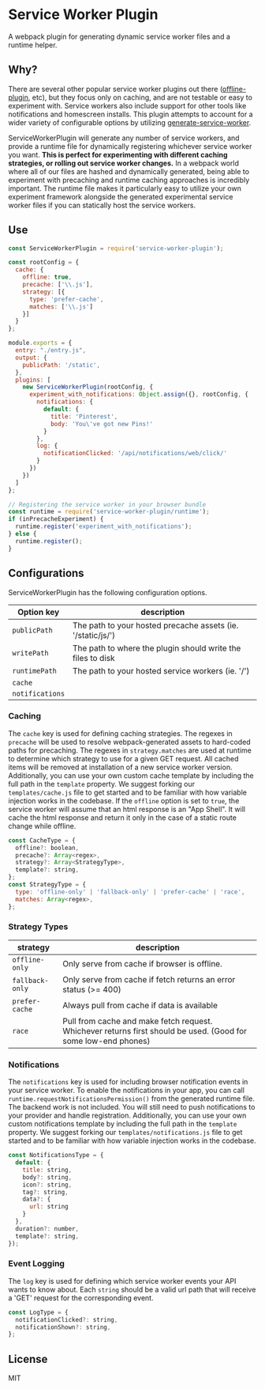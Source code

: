 Service Worker Plugin
=========================
A webpack plugin for generating dynamic service worker files and a runtime helper.

## Why?
There are several other popular service worker plugins out there ([offline-plugin](https://github.com/NekR/offline-plugin/), etc), but they focus only on caching, and are not testable or easy to experiment with. Service workers also include support for other tools like notifications and homescreen installs. This plugin attempts to account for a wider variety of configurable options by utilizing [generate-service-worker](https://github.com/pinterest/service-workers/tree/master/packages/generate-service-worker).

ServiceWorkerPlugin will generate any number of service workers, and provide a runtime file for dynamically registering whichever service worker you want. **This is perfect for experimenting with different caching strategies, or rolling out service worker changes.** In a webpack world where all of our files are hashed and dynamically generated, being able to experiment with precaching and runtime caching approaches is incredibly important. The runtime file makes it particularly easy to utilize your own experiment framework alongside the generated experimental service worker files if you can statically host the service workers.

## Use

```js
const ServiceWorkerPlugin = require('service-worker-plugin');

const rootConfig = {
  cache: {
    offline: true,
    precache: ['\\.js'],
    strategy: [{
      type: 'prefer-cache',
      matches: ['\\.js']
    }]
  }
};

module.exports = {
  entry: "./entry.js",
  output: {
    publicPath: '/static',
  },
  plugins: [
    new ServiceWorkerPlugin(rootConfig, {
      experiment_with_notifications: Object.assign({}, rootConfig, {
        notifications: {
          default: {
            title: 'Pinterest',
            body: 'You\'ve got new Pins!'
          }
        },
        log: {
          notificationClicked: '/api/notifications/web/click/'
        }
      })
    })
  ]
};

// Registering the service worker in your browser bundle
const runtime = require('service-worker-plugin/runtime');
if (inPrecacheExperiment) {
  runtime.register('experiment_with_notifications');
} else {
  runtime.register();
}
```

## Configurations
ServiceWorkerPlugin has the following configuration options.

Option key      | description
--------------- | -----------
`publicPath`    | The path to your hosted precache assets (ie. '/static/js/')
`writePath`     | The path to where the plugin should write the files to disk
`runtimePath`   | The path to your hosted service workers (ie. '/')
`cache`         |
`notifications` |

### Caching
The `cache` key is used for defining caching strategies. The regexes in `precache` will be used to resolve webpack-generated assets to hard-coded paths for precaching. The regexes in `strategy.matches` are used at runtime to determine which strategy to use for a given GET request. All cached items will be removed at installation of a new service worker version. Additionally, you can use your own custom cache template by including the full path in the `template` property. We suggest forking our `templates/cache.js` file to get started and to be familiar with how variable injection works in the codebase. If the `offline` option is set to `true`, the service worker will assume that an html response is an "App Shell". It will cache the html response and return it only in the case of a static route change while offline.
```js
const CacheType = {
  offline?: boolean,
  precache?: Array<regex>,
  strategy?: Array<StrategyType>,
  template?: string,
};
const StrategyType = {
  type: 'offline-only' | 'fallback-only' | 'prefer-cache' | 'race',
  matches: Array<regex>,
};
```

### Strategy Types
strategy        | description
--------------- | -----------
`offline-only`  | Only serve from cache if browser is offline.
`fallback-only` | Only serve from cache if fetch returns an error status (>= 400)
`prefer-cache`  | Always pull from cache if data is available
`race`          | Pull from cache and make fetch request. Whichever returns first should be used. (Good for some low-end phones)


### Notifications
The `notifications` key is used for including browser notification events in your service worker. To enable the notifications in your app, you can call `runtime.requestNotificationsPermission()` from the generated runtime file. The backend work is not included. You will still need to push notifications to your provider and handle registration. Additionally, you can use your own custom notifications template by including the full path in the `template` property. We suggest forking our `templates/notifications.js` file to get started and to be familiar with how variable injection works in the codebase.
```js
const NotificationsType = {
  default: {
    title: string,
    body?: string,
    icon?: string,
    tag?: string,
    data?: {
      url: string
    }
  },
  duration?: number,
  template?: string,
});

```

### Event Logging
The `log` key is used for defining which service worker events your API wants to know about. Each `string` should be a valid url path that will receive a 'GET' request for the corresponding event.
```js
const LogType = {
  notificationClicked?: string,
  notificationShown?: string,
};
```

## License

MIT
